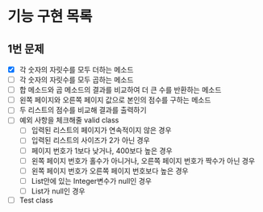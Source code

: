 # 기능 구현 목록

## 1번 문제
- [x] 각 숫자의 자릿수를 모두 더하는 메소드
- [ ] 각 숫자의 자릿수를 모두 곱하는 메소드
- [ ] 합 메소드와 곱 메소드의 결과를 비교하여 더 큰 수를 반환하는 메소드
- [ ] 왼쪽 페이지와 오른쪽 페이지 값으로 본인의 점수를 구하는 메소드
- [ ] 두 리스트의 점수를 비교해 결과를 출력하기
- [ ] 예외 사항을 체크해줄 valid class
    - [ ] 입력된 리스트의 페이지가 연속적이지 않은 경우
    - [ ] 입력된 리스트의 사이즈가 2가 아닌 경우
    - [ ] 페이지 번호가 1보다 낮거나, 400보다 높은 경우
    - [ ] 왼쪽 페이지 번호가 홀수가 아니거나, 오른쪽 페이지 번호가 짝수가 아닌 경우
    - [ ] 왼쪽 페이지 번호가 오른쪽 페이지 번호보다 높은 경우
    - [ ] List안에 있는 Integer변수가 null인 경우
    - [ ] List<Integer>가 null인 경우
- [ ] Test class
